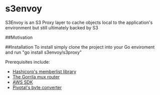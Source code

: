 # s3envoy
S3Envoy is an S3 Proxy layer to cache objects local to the application's environment but still ultimately backed by S3

##Motivation


##Installation
To install simply clone the project into your Go enviroment and run "go install s3envoy/s3proxy"

Prerequisites include:
* [Hashicorp's memberlist library ](https://github.com/Nitro/memberlist)
* [The Gorrila mux router](https://github.com/gorilla/mux)
* [AWS SDK](https://github.com/aws/aws-sdk-go)
* [Pivotal's byte converter](github.com/pivotal-golang/bytefmt)
